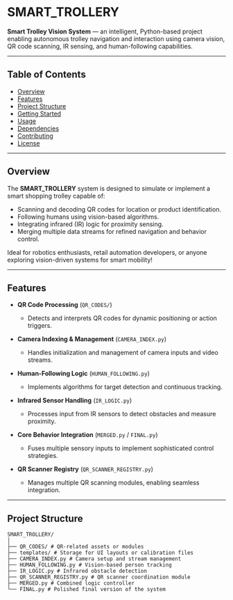 # SMART_TROLLERY

**Smart Trolley Vision System** — an intelligent, Python-based project enabling autonomous trolley navigation and interaction using camera vision, QR code scanning, IR sensing, and human-following capabilities.

---

##  Table of Contents

- [Overview](#overview)  
- [Features](#features)  
- [Project Structure](#project-structure)  
- [Getting Started](#getting-started)  
- [Usage](#usage)  
- [Dependencies](#dependencies)  
- [Contributing](#contributing)  
- [License](#license)

---

## Overview

The **SMART_TROLLERY** system is designed to simulate or implement a smart shopping trolley capable of:

- Scanning and decoding QR codes for location or product identification.
- Following humans using vision-based algorithms.
- Integrating infrared (IR) logic for proximity sensing.
- Merging multiple data streams for refined navigation and behavior control.

Ideal for robotics enthusiasts, retail automation developers, or anyone exploring vision-driven systems for smart mobility!

---

## Features

- **QR Code Processing** (`QR_CODES/`)
  - Detects and interprets QR codes for dynamic positioning or action triggers.

- **Camera Indexing & Management** (`CAMERA_INDEX.py`)
  - Handles initialization and management of camera inputs and video streams.

- **Human-Following Logic** (`HUMAN_FOLLOWING.py`)
  - Implements algorithms for target detection and continuous tracking.

- **Infrared Sensor Handling** (`IR_LOGIC.py`)
  - Processes input from IR sensors to detect obstacles and measure proximity.

- **Core Behavior Integration** (`MERGED.py` / `FINAL.py`)
  - Fuses multiple sensory inputs to implement sophisticated control strategies.

- **QR Scanner Registry** (`QR_SCANNER_REGISTRY.py`)
  - Manages multiple QR scanning modules, enabling seamless integration.

---

## Project Structure

```
SMART_TROLLERY/
│
├── QR_CODES/ # QR-related assets or modules
├── templates/ # Storage for UI layouts or calibration files
├── CAMERA_INDEX.py # Camera setup and stream management
├── HUMAN_FOLLOWING.py # Vision-based person tracking
├── IR_LOGIC.py # Infrared obstacle detection
├── QR_SCANNER_REGISTRY.py # QR scanner coordination module
├── MERGED.py # Combined logic controller
└── FINAL.py # Polished final version of the system
```

